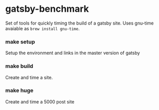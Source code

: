 # gatsby-benchmark

Set of tools for quickly timing the build of a gatsby site. Uses gnu-time
avaiable as `brew install gnu-time`.

### make setup
Setup the environment and links in the master version of gatsby

### make build
Create and time a site.

### make huge
Create and time a 5000 post site
